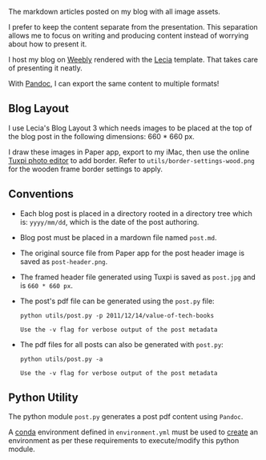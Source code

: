 The markdown articles posted on my blog with all image assets.

I prefer to keep the content separate from the presentation. This separation
allows me to focus on writing and producing content instead of worrying about
how to present it.

I host my blog on [Weebly](http://www.deepaksurti.com/blog) rendered with the
[Lecia](https://boocare.weebly.com/leica.html) template. That takes care of
presenting it neatly.

With [Pandoc](https://pandoc.org), I can export the same content to multiple 
formats!

Blog Layout
---

I use Lecia's Blog Layout 3 which needs images to be placed at the top of the
blog post in the following dimensions: 660 * 660 px.

I draw these images in Paper app, export to my iMac, then use the online [Tuxpi
photo editor](https://www.tuxpi.com) to add border. Refer to
`utils/border-settings-wood.png` for the wooden frame border settings to apply.

Conventions
---

- Each blog post is placed in a directory rooted in a directory tree which is:
`yyyy/mm/dd`, which is the date of the post authoring.

- Blog post must be placed in a mardown file named `post.md`.

- The original source file from Paper app for the post header image is saved as
  `post-header.png`.

- The framed header file generated using Tuxpi is saved as `post.jpg` and is
  `660 * 660 px`.

- The post's pdf file can be generated using the `post.py` file:
  ```
  python utils/post.py -p 2011/12/14/value-of-tech-books
  
  Use the -v flag for verbose output of the post metadata
  ```

- The pdf files for all posts can also be generated with `post.py`:
  ```
  python utils/post.py -a

  Use the -v flag for verbose output of the post metadata
  ```

Python Utility
---

The python module `post.py` generates a post pdf content using `Pandoc`.

A [conda](https://conda.io/docs/user-guide/overview.html) environment defined
in `environment.yml` must be used to
[create](https://conda.io/docs/user-guide/tasks/manage-environments.html#creating-an-environment-from-an-environment-yml-file)
an environment as per these requirements to execute/modify this python module.
